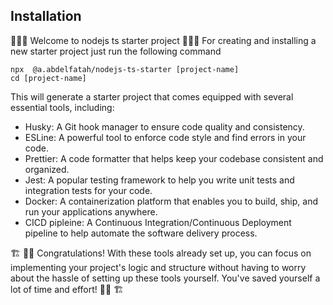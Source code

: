 ## Installation

🚀🚀🚀 Welcome to nodejs ts starter project 🚀🚀🚀
For creating and installing a new starter project just run the following command

```
npx  @a.abdelfatah/nodejs-ts-starter [project-name]
cd [project-name]
```

This will generate a starter project that comes equipped with several essential tools, including:

- Husky: A Git hook manager to ensure code quality and consistency.
- ESLine: A powerful tool to enforce code style and find errors in your code.
- Prettier: A code formatter that helps keep your codebase consistent and organized.
- Jest: A popular testing framework to help you write unit tests and integration tests for your code.
- Docker: A containerization platform that enables you to build, ship, and run your applications anywhere.
- CICD pipleine: A Continuous Integration/Continuous Deployment pipeline to help automate the software delivery process.

🏗️ 👷👷 Congratulations! With these tools already set up, you can focus on implementing your project's logic and structure without having to worry about the hassle of setting up these tools yourself. You've saved yourself a lot of time and effort! 👷👷 🏗️
